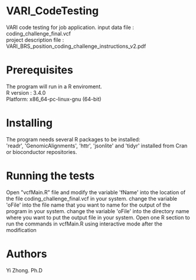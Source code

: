 # VARI_CodeTesting  
VARI  code testing for job application.	
input data file : coding_challenge_final.vcf	  
project description file : VARI_BRS_position_coding_challenge_instructions_v2.pdf	 
# Prerequisites 
The program will run in a R enviroment.   
R version : 3.4.0   
Platform: x86_64-pc-linux-gnu (64-bit)   

# Installing    
The program needs several R packages to be installed:    
'readr', 'GenomicAlignments', 'httr', 'jsonlite' and 'tidyr' installed from 
Cran or bioconductor repositories.

# Running the tests
Open "vcfMain.R" file and modify the variable 'fName' into the location of the file coding_challenge_final.vcf in your system.
change the variable 'oFile' into the file name that you want to name for the output of the program in your system.
change the variable 'oFile' into the directory name where you want to put the output file in your system.
Open one R section to run the commands in vcfMain.R using interactive mode after the modification

# Authors
Yi Zhong. Ph.D
